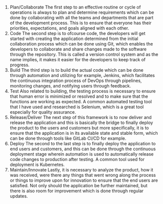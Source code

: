 1. Plan/Collaborate
    The first step to an effective routine or cycle of operations is always to plan and determine requirements which can be done by collaborating with all the teams and departments that are part of the development process. This is to ensure that everyone has their priorities, expectations, and goals aligned with each other.
2. Code
    The second step is to ofcourse code, the developers will get started with creating the application determined from the initial collaboration process which can be done using Git, which enables the developers to collaborate and share changes made to the software through the repository. This is called a version control system and as the name implies, it makes it easier for the developers to keep track of progress.
3. Build
    The third step is to build the actual code which can be done through automation and utilizing for example, Jenkins, which facilitates the continuous integration process of DevOps through pipelines, monitoring changes, and notifying users through feedback. 
4. Test
    Also related to building, the testing process is necessary to ensure that human error is minimized or resolved and to make sure that the functions are working as expected. A common automated testing tool that I have used and researched is Selenium, which is a great tool especially for quality assurance.
5. Release/Deliver
    The next step of this framework is to now deliver and release the application and this is basically the bridge to finally deploy the product to the users and customers but more specifically, it is to ensure that the application is in its available state and stable form, which can be done through tools like GitLab CI/CD for example. 
6. Deploy
    The second to the last step is to finally deploy the application to end users and customers, and this can be done through the continuous deployment stage wherein automation is used to automatically release code changes to production after testing. A common tool used for deployment is Kubernetes. 
7. Maintain/Innovate
    Lastly, it is necessary to analyze the product, how it was received, were there any things that went wrong along the process or things to improve upon for innovation to ensure that the end users are satisfied. Not only should the application be further maintained, but there is also room for improvement which is done through regular updates.